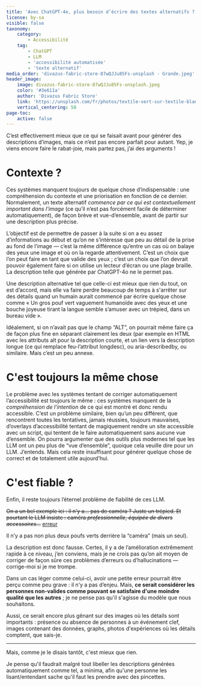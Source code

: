 ```yaml
---
title: 'Avec ChatGPT-4e, plus besoin d’écrire des textes alternatifs ? (non)'
license: by-sa
visible: false
taxonomy:
    category:
        - Accessibilité
    tag:
        - ChatGPT
        - LLM
        - 'accessibilité automatisée'
        - 'texte alternatif'
media_order: 'divazus-fabric-store-87wQJJu85Fs-unsplash - Grande.jpeg'
header_image:
    image: divazus-fabric-store-87wQJJu85Fs-unsplash.jpeg
    color: '#3e611a'
    author: 'Divazus Fabric Store'
    link: 'https://unsplash.com/fr/photos/textile-vert-sur-textile-blanc-87wQJJu85Fs?utm_content=creditCopyText&utm_medium=referral&utm_source=unsplash'
    vertical_centering: 50
page-toc:
    active: false
---
```


C’est effectivement mieux que ce qui se faisait avant pour générer des descriptions d’images, mais ce n’est pas encore parfait pour autant. Yep, je viens encore faire le rabat-joie, mais partez pas, j’ai des arguments !

# Contexte ?

Ces systèmes manquent toujours de quelque chose d’indispensable : une compréhension du contexte et une priorisation en fonction de ce dernier. Normalement, un texte alternatif *commence par ce qui est contextuellement important dans l’image* (ce qu’il n’est pas forcément facile de déterminer automatiquement), de façon brève et vue-d’ensemble, avant de partir sur une description plus précise.

L’objectif est de permettre de passer à la suite si on a eu assez d’informations au début et qu’on ne s’intéresse que peu au détail de la prise au fond de l’image — c’est la même différence qu’entre un cas où on balaye des yeux une image et où on la regarde attentivement. C’est un choix que l’on peut faire en tant que valide des yeux ; c’est un choix que l’on devrait pouvoir également faire si on utilise un lecteur d’écran ou une plage braille. La description telle que générée par ChatGPT-4o ne le permet pas.

Une description alternative tel que celle-ci est mieux que rien du tout, on est d’accord, mais elle va faire perdre beaucoup de temps à s'arrêter sur des détails quand un humain aurait commencé par écrire quelque chose comme « Un gros pouf vert vaguement humanoïde avec des yeux et une bouche joyeuse tirant la langue semble s’amuser avec un trépied, dans un bureau vide ».

Idéalement, si on n’avait pas que le champ “ALT”, on pourrait même faire ça de façon plus fine en séparant clairement les deux (par exemple en HTML avec les attributs alt pour la description courte, et un lien vers la description longue (ce qui remplace feu-l’attribut longdesc), ou aria-describedby, ou similaire. Mais c’est un peu annexe.

# C'est toujours la même chose

Le problème avec les systèmes tentant de corriger automatiquement l’accessibilité est toujours le même : ces systèmes manquent de la *compréhension de l’intention* de ce qui est montré et donc rendu accessible. C’est un problème similaire, bien qu’un peu différent, que rencontrent toutes les tentatives, jamais réussies, toujours mauvaises, d’overlays d’accessibilité tentant de magiquement rendre un site accessible avec un script, qui tentent de le faire automatiquement sans aucune vue d’ensemble. On pourra argumenter que des outils plus modernes tel que les LLM ont un peu plus de “vue d’ensemble”, quoique cela veuille dire pour un LLM. J’entends. Mais cela reste insuffisant pour générer quelque chose de correct et de totalement utile aujourd’hui.

# C'est fiable ?

Enfin, il reste toujours l’éternel problème de fiabilité de ces LLM.

~~On a un bel exemple ici : il n’y a… pas de caméra ? Juste un trépied. Et pourtant le LLM insiste : caméra *professionnelle*, *équipée de divers accessoires*…~~ [erreur](https://mamot.fr/@spacefox@mastodon.spacefox.fr/112455718632334447)

Il n’y a pas non plus deux poufs verts derrière la “caméra” (mais un seul).

La description est donc fausse. Certes, il y a de l’amélioration extrêmement rapide à ce niveau, j’en conviens, mais je ne crois pas qu’on ait moyen de corriger de façon sûre ces problèmes d’erreurs ou d’hallucinations — corrige-moi si je me trompe.

Dans un cas léger comme celui-ci, avoir une petite erreur pourrait être perçu comme peu grave : il n’y a pas d’enjeu. Mais, **ce serait considérer les personnes non-valides comme pouvant se satisfaire d'une moindre qualité que les autres** ; je ne pense pas qu'il s'agisse du modèle que nous souhaitons.

Aussi, ce serait encore plus gênant sur des images où les détails sont importants : présence ou absence de personnes à un événement clef, images contenant des données, graphs, photos d'expériences où les détails comptent, que sais-je.

---

Mais, comme je le disais tantôt, c'est mieux que rien.

Je pense qu'il faudrait malgré tout libeller les descriptions générées automatiquement comme tel, a minima, afin qu'une personne les lisant/entendant sache qu'il faut les prendre avec des pincettes.